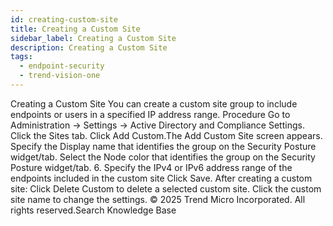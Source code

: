 ```yaml
---
id: creating-custom-site
title: Creating a Custom Site
sidebar_label: Creating a Custom Site
description: Creating a Custom Site
tags:
  - endpoint-security
  - trend-vision-one
---
```


 Creating a Custom Site You can create a custom site group to include endpoints or users in a specified IP address range. Procedure Go to Administration → Settings → Active Directory and Compliance Settings. Click the Sites tab. Click Add Custom.The Add Custom Site screen appears. Specify the Display name that identifies the group on the Security Posture widget/tab. Select the Node color that identifies the group on the Security Posture widget/tab. 6. Specify the IPv4 or IPv6 address range of the endpoints included in the custom site Click Save. After creating a custom site: Click Delete Custom to delete a selected custom site. Click the custom site name to change the settings. © 2025 Trend Micro Incorporated. All rights reserved.Search Knowledge Base